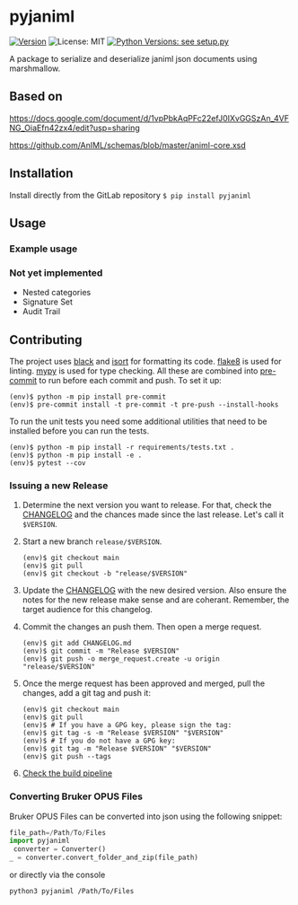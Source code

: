 # pyjaniml

[![Version](https://img.shields.io/pypi/v/pyjaniml?label=Version&style=for-the-badge)](https://pypi.org/project/pyjaniml/)
![License: MIT](https://img.shields.io/pypi/l/pyjaniml?style=for-the-badge)
[![Python Versions: see setup.py](https://img.shields.io/pypi/pyversions/pyjaniml?label=Python&style=for-the-badge)](https://gitlab.com/clade-public/pyjaniml/)

A package to serialize and deserialize janiml json documents using marshmallow.

## Based on
https://docs.google.com/document/d/1vpPbkAqPFc22efJ0IXvGGSzAn_4VFNG_OiaEfn42zx4/edit?usp=sharing

https://github.com/AnIML/schemas/blob/master/animl-core.xsd

## Installation
Install directly from the GitLab repository
`$ pip install pyjaniml`

## Usage

### Example usage

### Not yet implemented
- Nested categories
- Signature Set
- Audit Trail

## Contributing

The project uses [black](https://pypi.org/project/black/) and
[isort](https://pypi.org/project/isort/) for formatting its code.
[flake8](https://pypi.org/project/flake8/) is used for linting.
[mypy](http://www.mypy-lang.org/) is used for type checking. All these are
combined into [pre-commit](https://pre-commit.com/) to run before each commit
and push. To set it up:

```console
(env)$ python -m pip install pre-commit
(env)$ pre-commit install -t pre-commit -t pre-push --install-hooks
```

To run the unit tests you need some additional utilities that need to be
installed before you can run the tests.

```console
(env)$ python -m pip install -r requirements/tests.txt .
(env)$ python -m pip install -e .
(env)$ pytest --cov
```

### Issuing a new Release

1. Determine the next version you want to release. For that, check the
   [CHANGELOG](https://gitlab.com/clade-public/pyjaniml/-/blob/main/CHANGELOG.md)
   and the chances made since the last release. Let's call it `$VERSION`.

1. Start a new branch `release/$VERSION`.

   ```console
   (env)$ git checkout main
   (env)$ git pull
   (env)$ git checkout -b "release/$VERSION"
   ```

1. Update the
   [CHANGELOG](https://gitlab.com/clade-public/pyjaniml/-/blob/main/CHANGELOG.md)
   with the new desired version. Also ensure the notes for the new release make
   sense and are coherant. Remember, the target audience for this changelog.

1. Commit the changes an push them. Then open a merge request.

   ```console
   (env)$ git add CHANGELOG.md
   (env)$ git commit -m "Release $VERSION"
   (env)$ git push -o merge_request.create -u origin "release/$VERSION"
   ```

1. Once the merge request has been approved and merged, pull the changes, add a
   git tag and push it:

   ```console
   (env)$ git checkout main
   (env)$ git pull
   (env)$ # If you have a GPG key, please sign the tag:
   (env)$ git tag -s -m "Release $VERSION" "$VERSION"
   (env)$ # If you do not have a GPG key:
   (env)$ git tag -m "Release $VERSION" "$VERSION"
   (env)$ git push --tags
   ```

1. [Check the build pipeline](https://gitlab.com/clade-public/pyjaniml/-/pipelines?scope=tags)

### Converting Bruker OPUS Files

Bruker OPUS Files can be converted into json using the following snippet:
```Python
file_path=/Path/To/Files
import pyjaniml
 converter = Converter()
_ = converter.convert_folder_and_zip(file_path)
```

or directly via the console

```console
python3 pyjaniml /Path/To/Files
```